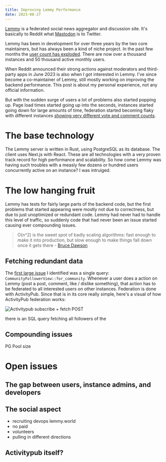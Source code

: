```yaml
---
title: Improving Lemmy Performance
date: 2023-08-27
---
```


[Lemmy](https://join-lemmy.org/) is a federated social news aggregator and discussion site. It's basically to Reddit what [Mastodon](https://joinmastodon.org/) is to Twitter.

Lemmy has been in development for over three years by the two core maintainers, but has always been a kind of niche project. In the past few months the [user count has exploded](https://lemmy.fediverse.observer/stats). There are now over a thousand instances and 50 thousand active monthly users.

When Reddit announced their strong actions against moderators and third-party apps in June 2023 is also when I got interested in Lemmy. I've since become a co-maintainer of Lemmy, still mostly working on improving the backend performance. This post is about my personal experience, not any official information.

But with the sudden surge of users a lot of problems also started popping up. Page load times started going up into the seconds, instances started going down for large amounts of time, federation started becoming flaky with different instances [showing very different vote and comment counts](https://github.com/LemmyNet/lemmy/issues/3101).

# The base technology

The Lemmy server is written in Rust, using PostgreSQL as its database. The client uses Next.js with React. These are all technologies with a very proven track record for high performance and scalability. So how come Lemmy was having such troubles with a measly few dozens or hundred users concurrently active on an instance? I was intruiged.

# The low hanging fruit

Lemmy has tests for fairly large parts of the backend code, but the first problems that started appearing were mostly not due to correctness, but due to just unoptimized or redundant code. Lemmy had never had to handle this level of traffic, so suddenly code that had never been an issue started causing ever compounding issues.

> O(n^2) is the sweet spot of badly scaling algorithms: fast enough to make it into production, but slow enough to make things fall down once it gets there - [Bruce Dawson](https://twitter.com/BruceDawson0xB/status/1120381406700429312)

## Fetching redundant data

The [first large issue](https://github.com/LemmyNet/lemmy/pull/3482) I identified was a single query: `CommunityFollowerView::for_community`. Whenever a user does a action on Lemmy (post a post, comment, like / dislike something), that action has to be federated to all interested users on other instances. Federation is done with ActivityPub. Since that is in its core really simple, here's a visual of how ActivityPub federation works:

![Activitypub subscribe + fetch POST](./activitypub-simple.drawio.svg)

there is an SQL query fetching all followers of the

## Compounding issues

PG Pool size

# Open issues

## The gap between users, instance admins, and developers

## The social aspect

-   recruiting devops lemmy.world
-   no paid
-   volunteers
-   pulling in different directions

## Activitypub itself?
